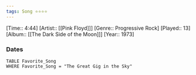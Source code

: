 ```yaml
---
tags: Song ⭐⭐⭐⭐ 
---
```

[Time:: 4:44]
[Artist:: [[Pink Floyd]]]
[Genre:: Progressive Rock]
[Played:: 13]
[Album:: [[The Dark Side of the Moon]]]
[Year:: 1973]
### Dates
````dataview
TABLE Favorite_Song
WHERE Favorite_Song = "The Great Gig in the Sky"
````